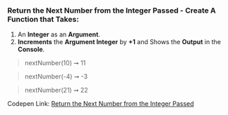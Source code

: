 ### Return the Next Number from the Integer Passed - Create A Function that Takes:

1. An **Integer** as an **Argument**.
2. **Increments** the **Argument Integer** by **+1** and Shows the **Output** in the **Console**.

> nextNumber(10) ➞ 11

> nextNumber(-4) ➞ -3

> nextNumber(21) ➞ 22

Codepen Link: [Return the Next Number from the Integer Passed](https://codepen.io/javascriptstudent/pen/QPQdbR)